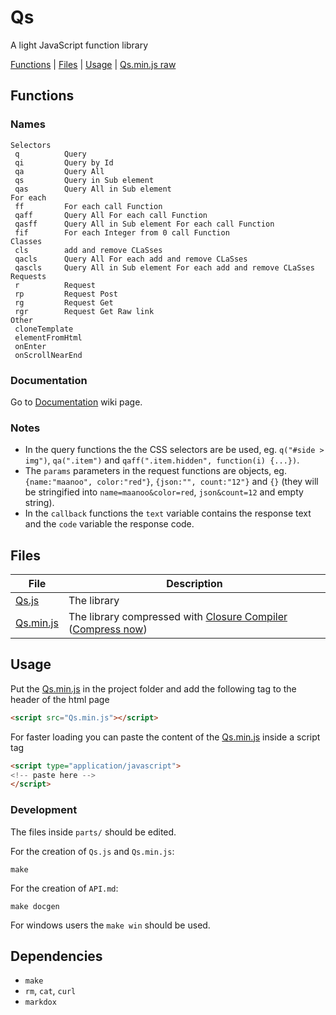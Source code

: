 # Qs
A light JavaScript function library

[Functions](#functions) | [Files](#files) | [Usage](#usage) | [Qs.min.js raw](https://raw.githubusercontent.com/MaanooAk/Qs/master/Qs.min.js)

## Functions

### Names

```
Selectors
 q			Query
 qi			Query by Id
 qa			Query All
 qs			Query in Sub element
 qas		Query All in Sub element 
For each 
 ff			For each call Function
 qaff		Query All For each call Function
 qasff		Query All in Sub element For each call Function
 fif		For each Integer from 0 call Function 
Classes 
 cls		add and remove CLaSses
 qacls		Query All For each add and remove CLaSses
 qascls		Query All in Sub element For each add and remove CLaSses
Requests 
 r			Request 
 rp			Request Post
 rg			Request Get
 rgr		Request Get Raw link
Other
 cloneTemplate
 elementFromHtml
 onEnter
 onScrollNearEnd
 ```

### Documentation

Go to [Documentation](https://github.com/MaanooAk/Qs/wiki/Documentation) wiki page.

### Notes

* In the query functions the the CSS selectors are be used, eg. `q("#side > img")`, `qa(".item")` and `qaff(".item.hidden", function(i) {...})`.
* The `params` parameters in the request functions are objects, eg. `{name:"maanoo", color:"red"}`, `{json:"", count:"12"}` and `{}` (they will be stringified into `name=maanoo&color=red`, `json&count=12` and empty string). 
* In the `callback` functions the `text` variable contains the response text and the `code` variable the response code.

## Files

File | Description
---- | ----
[Qs.js](/Qs.js) | The library
[Qs.min.js](/Qs.min.js) | The library compressed with [Closure Compiler](https://closure-compiler.appspot.com/) ([Compress now](https://closure-compiler.appspot.com/home#code%3D%252F%252F%2520%253D%253DClosureCompiler%253D%253D%250A%252F%252F%2520%2540compilation_level%2520SIMPLE_OPTIMIZATIONS%250A%252F%252F%2520%2540output_file_name%2520default.js%250A%252F%252F%2520%2540code_url%2520https%253A%252F%252Fraw.githubusercontent.com%252FMaanooAk%252FQs%252Fmaster%252FQs.js%250A%252F%252F%2520%253D%253D%252FClosureCompiler%253D%253D%250A%250A))


## Usage

Put the [Qs.min.js](/Qs.min.js) in the project folder and add the following tag to the header of the html page

```HTML
<script src="Qs.min.js"></script>
```

For faster loading you can paste the content of the [Qs.min.js](/Qs.min.js) inside a script tag

```HTML
<script type="application/javascript">
<!-- paste here -->
</script>
```

### Development

The files inside `parts/` should be edited.

For the creation of `Qs.js` and `Qs.min.js`:
```
make
```

For the creation of `API.md`:
```
make docgen
```

For windows users the `make win` should be used.

## Dependencies

- `make`
- `rm`, `cat`, `curl`
- `markdox`
